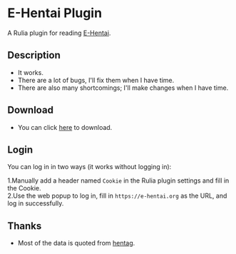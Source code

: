 # E-Hentai Plugin
  
A Rulia plugin for reading [E-Hentai](https://e-hentai.org).  
  
## Description
  
 - It works.  
 - There are a lot of bugs, I'll fix them when I have time.
 - There are also many shortcomings; I'll make changes when I have time.

## Download

 - You can click [here](https://github.com/ShinkiYuri/plugin.E-Hentai/releases) to download.

## Login
  
You can log in in two ways (it works without logging in):  
  
1.Manually add a header named `Cookie` in the Rulia plugin settings and fill in the Cookie.  
2.Use the web popup to log in, fill in `https://e-hentai.org` as the URL, and log in successfully.

## Thanks

 - Most of the data is quoted from [hentag](https://hentag.com/).